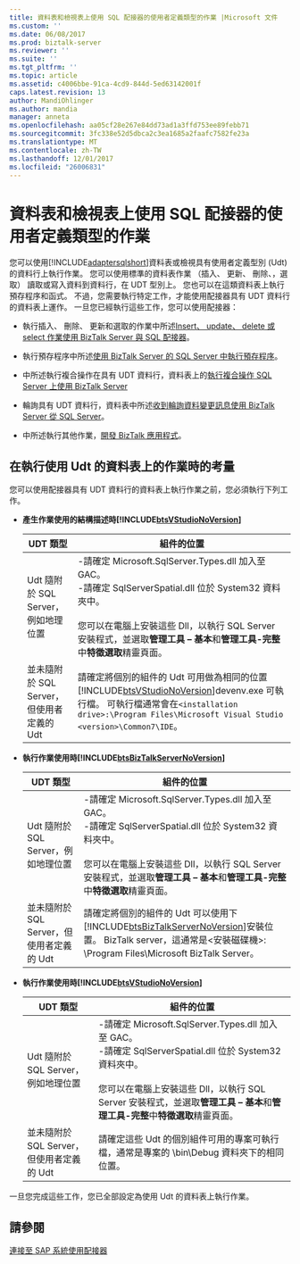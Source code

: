 ```yaml
---
title: 資料表和檢視表上使用 SQL 配接器的使用者定義類型的作業 |Microsoft 文件
ms.custom: ''
ms.date: 06/08/2017
ms.prod: biztalk-server
ms.reviewer: ''
ms.suite: ''
ms.tgt_pltfrm: ''
ms.topic: article
ms.assetid: c4006bbe-91ca-4cd9-844d-5ed63142001f
caps.latest.revision: 13
author: MandiOhlinger
ms.author: mandia
manager: anneta
ms.openlocfilehash: aa05cf28e267e84dd73ad1a3ffd753ee89febb71
ms.sourcegitcommit: 3fc338e52d5dbca2c3ea1685a2faafc7582fe23a
ms.translationtype: MT
ms.contentlocale: zh-TW
ms.lasthandoff: 12/01/2017
ms.locfileid: "26006831"
---
```

# <a name="operations-on-tables-and-views-with-user-defined-types-using-the-sql-adapter"></a>資料表和檢視表上使用 SQL 配接器的使用者定義類型的作業
您可以使用[!INCLUDE[adaptersqlshort](../../includes/adaptersqlshort-md.md)]資料表或檢視具有使用者定義型別 (Udt) 的資料行上執行作業。 您可以使用標準的資料表作業 （插入、 更新、 刪除、，選取） 讀取或寫入資料到資料行，在 UDT 型別上。 您也可以在這類資料表上執行預存程序和函式。 不過，您需要執行特定工作，才能使用配接器具有 UDT 資料行的資料表上運作。 一旦您已經執行這些工作，您可以使用配接器：  
  
-   執行插入、 刪除、 更新和選取的作業中所述[Insert、 update、 delete 或 select 作業使用 BizTalk Server 與 SQL 配接器](../../adapters-and-accelerators/adapter-sql/insert-update-delete-or-select-using-the-sql-adapter-in-biztalk-server.md)。  
  
-   執行預存程序中所述[使用 BizTalk Server 的 SQL Server 中執行預存程序](../../adapters-and-accelerators/adapter-sql/execute-stored-procedures-in-sql-server-using-biztalk-server.md)。  
  
-   中所述執行複合操作在具有 UDT 資料行，資料表上的[執行複合操作 SQL Server 上使用 BizTalk Server](../../adapters-and-accelerators/adapter-sql/run-composite-operations-on-sql-server-using-biztalk-server.md)  
  
-   輪詢具有 UDT 資料行，資料表中所述[收到輪詢資料變更訊息使用 BizTalk Server 從 SQL Server](../../adapters-and-accelerators/adapter-sql/receive-polling-based-data-changed-messages-from-sql-server-using-biztalk.md)。  
  
-   中所述執行其他作業，[開發 BizTalk 應用程式](../../core/develop-your-biztalk-applications.md)。  
  
## <a name="considerations-while-performing-operations-on-tables-with-udts"></a>在執行使用 Udt 的資料表上的作業時的考量  
 您可以使用配接器具有 UDT 資料行的資料表上執行作業之前，您必須執行下列工作。  
  
-   **產生作業使用的結構描述時[!INCLUDE[btsVStudioNoVersion](../../includes/btsvstudionoversion-md.md)]**  
  
    |UDT 類型|組件的位置|  
    |--------------|----------------------------|  
    |Udt 隨附於 SQL Server，例如地理位置|-請確定 Microsoft.SqlServer.Types.dll 加入至 GAC。<br />-請確定 SqlServerSpatial.dll 位於 System32 資料夾中。<br /><br /> 您可以在電腦上安裝這些 Dll，以執行 SQL Server 安裝程式，並選取**管理工具 – 基本**和**管理工具-完整**中**特徵選取**精靈頁面。|  
    |並未隨附於 SQL Server，但使用者定義的 Udt|請確定將個別的組件的 Udt 可用做為相同的位置[!INCLUDE[btsVStudioNoVersion](../../includes/btsvstudionoversion-md.md)]devenv.exe 可執行檔。 可執行檔通常會在`<installation drive>:\Program Files\Microsoft Visual Studio <version>\Common7\IDE`。|  
  
-   **執行作業使用時[!INCLUDE[btsBizTalkServerNoVersion](../../includes/btsbiztalkservernoversion-md.md)]**  
  
    |UDT 類型|組件的位置|  
    |--------------|----------------------------|  
    |Udt 隨附於 SQL Server，例如地理位置|-請確定 Microsoft.SqlServer.Types.dll 加入至 GAC。<br />-請確定 SqlServerSpatial.dll 位於 System32 資料夾中。<br /><br /> 您可以在電腦上安裝這些 Dll，以執行 SQL Server 安裝程式，並選取**管理工具 – 基本**和**管理工具-完整**中**特徵選取**精靈頁面。|  
    |並未隨附於 SQL Server，但使用者定義的 Udt|請確定將個別的組件的 Udt 可以使用下[!INCLUDE[btsBizTalkServerNoVersion](../../includes/btsbiztalkservernoversion-md.md)]安裝位置。 BizTalk server，這通常是\<安裝磁碟機\>: \Program Files\Microsoft BizTalk Server。|  
  
-   **執行作業使用時[!INCLUDE[btsVStudioNoVersion](../../includes/btsvstudionoversion-md.md)]**  
  
    |UDT 類型|組件的位置|  
    |--------------|----------------------------|  
    |Udt 隨附於 SQL Server，例如地理位置|-請確定 Microsoft.SqlServer.Types.dll 加入至 GAC。<br />-請確定 SqlServerSpatial.dll 位於 System32 資料夾中。<br /><br /> 您可以在電腦上安裝這些 Dll，以執行 SQL Server 安裝程式，並選取**管理工具 – 基本**和**管理工具-完整**中**特徵選取**精靈頁面。|  
    |並未隨附於 SQL Server，但使用者定義的 Udt|請確定這些 Udt 的個別組件可用的專案可執行檔，通常是專案的 \bin\Debug 資料夾下的相同位置。|  
  
 一旦您完成這些工作，您已全部設定為使用 Udt 的資料表上執行作業。  
  
## <a name="see-also"></a>請參閱  
 [連接至 SAP 系統使用配接器](../../adapters-and-accelerators/adapter-sap/connect-to-an-sap-system-using-the-adapter.md)